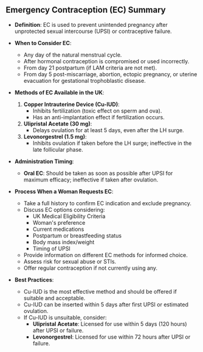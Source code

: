 ## Emergency Contraception (EC) Summary

- **Definition**: EC is used to prevent unintended pregnancy after unprotected sexual intercourse (UPSI) or contraceptive failure.

- **When to Consider EC**:
  - Any day of the natural menstrual cycle.
  - After hormonal contraception is compromised or used incorrectly.
  - From day 21 postpartum (if LAM criteria are not met).
  - From day 5 post-miscarriage, abortion, ectopic pregnancy, or uterine evacuation for gestational trophoblastic disease.

- **Methods of EC Available in the UK**:
  1. **Copper Intrauterine Device (Cu-IUD)**:
     - Inhibits fertilization (toxic effect on sperm and ova).
     - Has an anti-implantation effect if fertilization occurs.
  2. **Ulipristal Acetate (30 mg)**:
     - Delays ovulation for at least 5 days, even after the LH surge.
  3. **Levonorgestrel (1.5 mg)**:
     - Inhibits ovulation if taken before the LH surge; ineffective in the late follicular phase.

- **Administration Timing**:
  - **Oral EC**: Should be taken as soon as possible after UPSI for maximum efficacy; ineffective if taken after ovulation.

- **Process When a Woman Requests EC**:
  - Take a full history to confirm EC indication and exclude pregnancy.
  - Discuss EC options considering:
    - UK Medical Eligibility Criteria
    - Woman's preference
    - Current medications
    - Postpartum or breastfeeding status
    - Body mass index/weight
    - Timing of UPSI
  - Provide information on different EC methods for informed choice.
  - Assess risk for sexual abuse or STIs.
  - Offer regular contraception if not currently using any.

- **Best Practices**:
  - Cu-IUD is the most effective method and should be offered if suitable and acceptable.
  - Cu-IUD can be inserted within 5 days after first UPSI or estimated ovulation.
  - If Cu-IUD is unsuitable, consider:
    - **Ulipristal Acetate**: Licensed for use within 5 days (120 hours) after UPSI or failure.
    - **Levonorgestrel**: Licensed for use within 72 hours after UPSI or failure.